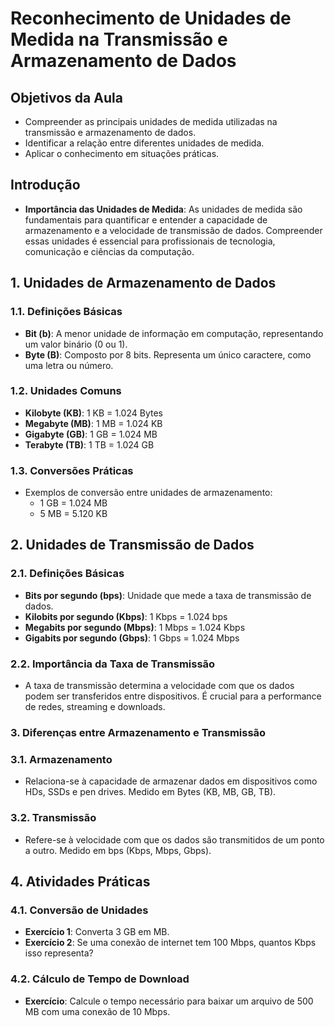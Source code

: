 # Reconhecimento de Unidades de Medida na Transmissão e Armazenamento de Dados

## Objetivos da Aula
- Compreender as principais unidades de medida utilizadas na transmissão e armazenamento de dados.
- Identificar a relação entre diferentes unidades de medida.
- Aplicar o conhecimento em situações práticas.

## Introdução
- **Importância das Unidades de Medida**: As unidades de medida são fundamentais para quantificar e entender a capacidade de armazenamento e a velocidade de transmissão de dados. Compreender essas unidades é essencial para profissionais de tecnologia, comunicação e ciências da computação.

## 1. Unidades de Armazenamento de Dados

### 1.1. Definições Básicas
- **Bit (b)**: A menor unidade de informação em computação, representando um valor binário (0 ou 1).
- **Byte (B)**: Composto por 8 bits. Representa um único caractere, como uma letra ou número.

### 1.2. Unidades Comuns
- **Kilobyte (KB)**: 1 KB = 1.024 Bytes
- **Megabyte (MB)**: 1 MB = 1.024 KB
- **Gigabyte (GB)**: 1 GB = 1.024 MB
- **Terabyte (TB)**: 1 TB = 1.024 GB

### 1.3. Conversões Práticas
- Exemplos de conversão entre unidades de armazenamento:
  - 1 GB = 1.024 MB
  - 5 MB = 5.120 KB

## 2. Unidades de Transmissão de Dados

### 2.1. Definições Básicas
- **Bits por segundo (bps)**: Unidade que mede a taxa de transmissão de dados.
- **Kilobits por segundo (Kbps)**: 1 Kbps = 1.024 bps
- **Megabits por segundo (Mbps)**: 1 Mbps = 1.024 Kbps
- **Gigabits por segundo (Gbps)**: 1 Gbps = 1.024 Mbps

### 2.2. Importância da Taxa de Transmissão
- A taxa de transmissão determina a velocidade com que os dados podem ser transferidos entre dispositivos. É crucial para a performance de redes, streaming e downloads.

### 3. Diferenças entre Armazenamento e Transmissão

### 3.1. Armazenamento
- Relaciona-se à capacidade de armazenar dados em dispositivos como HDs, SSDs e pen drives. Medido em Bytes (KB, MB, GB, TB).

### 3.2. Transmissão
- Refere-se à velocidade com que os dados são transmitidos de um ponto a outro. Medido em bps (Kbps, Mbps, Gbps).

## 4. Atividades Práticas

### 4.1. Conversão de Unidades
- **Exercício 1**: Converta 3 GB em MB.
- **Exercício 2**: Se uma conexão de internet tem 100 Mbps, quantos Kbps isso representa?

### 4.2. Cálculo de Tempo de Download
- **Exercício**: Calcule o tempo necessário para baixar um arquivo de 500 MB com uma conexão de 10 Mbps.
